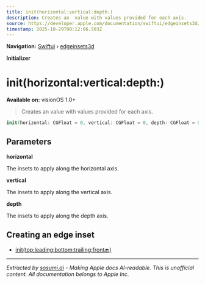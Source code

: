 ```yaml
---
title: init(horizontal:vertical:depth:)
description: Creates an  value with values provided for each axis.
source: https://developer.apple.com/documentation/swiftui/edgeinsets3d/init(horizontal:vertical:depth:)
timestamp: 2025-10-29T00:12:06.503Z
---
```


**Navigation:** [Swiftui](/documentation/swiftui) › [edgeinsets3d](/documentation/swiftui/edgeinsets3d)

**Initializer**

# init(horizontal:vertical:depth:)

**Available on:** visionOS 1.0+

> Creates an  value with values provided for each axis.

```swift
init(horizontal: CGFloat = 0, vertical: CGFloat = 0, depth: CGFloat = 0)
```

## Parameters

**horizontal**

The insets to apply along the horizontal axis.



**vertical**

The insets to apply along the vertical axis.



**depth**

The insets to apply along the depth axis.



## Creating an edge inset

- [init(top:leading:bottom:trailing:front:back:)](/documentation/swiftui/edgeinsets3d/init(top:leading:bottom:trailing:front:back:))

---

*Extracted by [sosumi.ai](https://sosumi.ai) - Making Apple docs AI-readable.*
*This is unofficial content. All documentation belongs to Apple Inc.*

